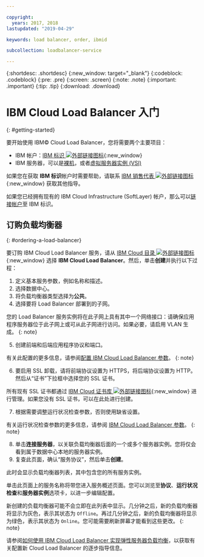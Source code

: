```yaml
---

copyright:
  years: 2017, 2018
lastupdated: "2019-04-29"

keywords: load balancer, order, ibmid

subcollection: loadbalancer-service

---
```


{:shortdesc: .shortdesc}
{:new_window: target="_blank"}
{:codeblock: .codeblock}
{:pre: .pre}
{:screen: .screen}
{:note: .note}
{:important: .important}
{:tip: .tip}
{:download: .download}


# IBM Cloud Load Balancer 入门
{: #getting-started}

要开始使用 IBM© Cloud Load Balancer，您将需要两个主要项目：

* IBM 帐户：[IBM 标识 ![外部链接图标](../../icons/launch-glyph.svg "外部链接图标")](https://www.ibm.com/account/us-en/signup/register.html){:new_window}
* IBM 服务器，可以是[裸机](/docs/bare-metal?topic=bare-metal-about)，或者[虚拟服务器实例 (VSI)](/docs/vsi-is?topic=virtual-servers-is-gettingstartedvsigen#gettingstartedvsigen)

如果您在获取 **IBM 标识**帐户时需要帮助，请联系 [IBM 销售代表 ![外部链接图标](../../icons/launch-glyph.svg "外部链接图标")](https://www.ibm.com/cloud-computing/bluemix/contact-us){:new_window} 获取其他指导。

如果您已经拥有现有的 IBM Cloud Infrastructure (SoftLayer) 帐户，那么可以[链接帐户](/docs/account?topic=account-unifyingaccounts)至 IBM 标识。

## 订购负载均衡器
{: #ordering-a-load-balancer}

要订购 IBM Cloud Load Balancer 服务，请从 [IBM Cloud 目录 ![外部链接图标](../../icons/launch-glyph.svg "外部链接图标")]( https://cloud.ibm.com/catalog/infrastructure/load-balancer-group){:new_window} 选择 **IBM Cloud Load Balancer**。然后，单击**创建**并执行以下过程：

1. 定义基本服务参数，例如名称和描述。
2. 选择数据中心。
3. 将负载均衡器类型选择为**公共**。
4. 选择要将 Load Balancer 部署到的子网。

  您的 Load Balancer 服务实例将在此子网上具有其中一个网络接口：请确保应用程序服务器位于此子网上或可从此子网进行访问。如果必要，请启用 VLAN 生成。
  {: note}

5. 创建前端和后端应用程序协议和端口。

  有关此配置的更多信息，请参阅[配置 IBM Cloud Load Balancer 参数](/docs/infrastructure/loadbalancer-service?topic=loadbalancer-service-configuring-ibm-cloud-load-balancer-parameters#configuring-ibm-cloud-load-balancer-parameters)。
  {: note}

6. 要启用 SSL 卸载，请将前端协议设置为 HTTPS，将后端协议设置为 HTTP。然后从“证书”下拉框中选择您的 SSL 证书。

  所有现有 SSL 证书都通过 [IBM Cloud 证书库 ![外部链接图标](../../icons/launch-glyph.svg "外部链接图标")](https://cloud.ibm.com/classic/security/sslcerts){:new_window} 进行管理。如果您没有 SSL 证书，可以在此处进行创建。

7. 根据需要调整运行状况检查参数，否则使用缺省设置。

  有关运行状况检查参数的更多信息，请参阅 [IBM Cloud Load Balancer 参数](/docs/infrastructure/loadbalancer-service?topic=loadbalancer-service-configuring-ibm-cloud-load-balancer-parameters#configure-health-checks)。
  {: note}

8. 单击**连接服务器**，以关联负载均衡器后面的一个或多个服务器实例。您将仅会看到属于数据中心本地的服务器实例。
9. 复查此页面，确认“服务协议”，然后单击**创建**。

此时会显示负载均衡器列表，其中包含您的所有服务实例。

单击此页面上的服务名称将带您进入服务概述页面。您可以浏览至**协议**、**运行状况检查**和**服务器实例**选项卡，以进一步编辑配置。

新创建的负载均衡器可能不会立即在此列表中显示。几分钟之后，新的负载均衡器将显示为灰色，表示其状态为 `Offline`。再过几分钟之后，新的负载均衡器将显示为绿色，表示其状态为 `Online`。您可能需要刷新屏幕才能看到这些更改。
{: note}

请参阅[如何使用 IBM Cloud Load Balancer 实现弹性服务器负载均衡](/docs/infrastructure/loadbalancer-service?topic=loadbalancer-service-creating-and-using-an-ibm-cloud-load-balancer-for-elastic-server-load-balancing)，以获取有关配置新 Cloud Load Balancer 的逐步指导信息。

